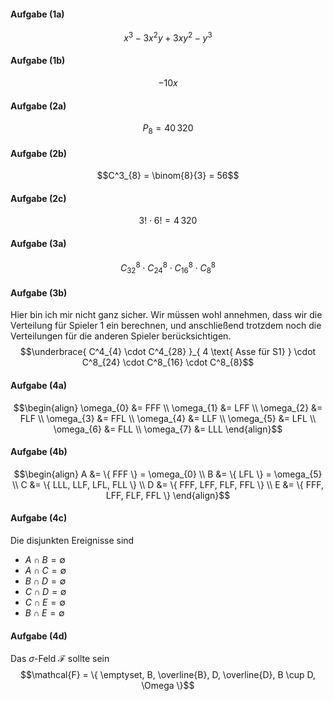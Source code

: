 #### Aufgabe (1a)
$$x^3-3x^2y+3xy^2-y^3$$

#### Aufgabe (1b)
$$-10x$$

#### Aufgabe (2a)
$$P_{8} = 40\,320$$

#### Aufgabe (2b)
$$C^3_{8} = \binom{8}{3} = 56$$

#### Aufgabe (2c)
$$3! \cdot 6! = 4\,320$$

#### Aufgabe (3a)
$$C^8_{32}\cdot C^8_{24}\cdot C^8_{16}\cdot C^8_{8}$$

#### Aufgabe (3b)
Hier bin ich mir nicht ganz sicher. Wir müssen wohl annehmen, dass wir die Verteilung für Spieler 1 ein berechnen, und anschließend trotzdem noch die Verteilungen für die anderen Spieler berücksichtigen.
$$\underbrace{ C^4_{4} \cdot C^4_{28} }_{ 4 \text{ Asse für S1} } \cdot C^8_{24} \cdot C^8_{16} \cdot C^8_{8}$$

#### Aufgabe (4a)
$$\begin{align}
\omega_{0} &= FFF \\
\omega_{1} &= LFF  \\
\omega_{2} &= FLF  \\
\omega_{3} &= FFL \\
\omega_{4} &= LLF \\
\omega_{5} &= LFL  \\
\omega_{6} &= FLL \\
\omega_{7} &= LLL
\end{align}$$

#### Aufgabe (4b)
$$\begin{align}
A &= \{ FFF \} = \omega_{0} \\
B &= \{ LFL \} = \omega_{5} \\
C &= \{ LLL, LLF, LFL, FLL \} \\
D &= \{ FFF, LFF, FLF, FFL \} \\
E &= \{ FFF, LFF, FLF, FFL \}
\end{align}$$

#### Aufgabe (4c)
Die disjunkten Ereignisse sind
- $A \cap B = \emptyset$
- $A \cap C = \emptyset$
- $B \cap D = \emptyset$
- $C \cap D = \emptyset$
- $C \cap E = \emptyset$
- $B \cap E = \emptyset$

#### Aufgabe (4d)
Das $\sigma$-Feld $\mathcal{F}$ sollte sein
$$\mathcal{F} = \{  \emptyset, B, \overline{B}, D, \overline{D},  B \cup D, \Omega \}$$